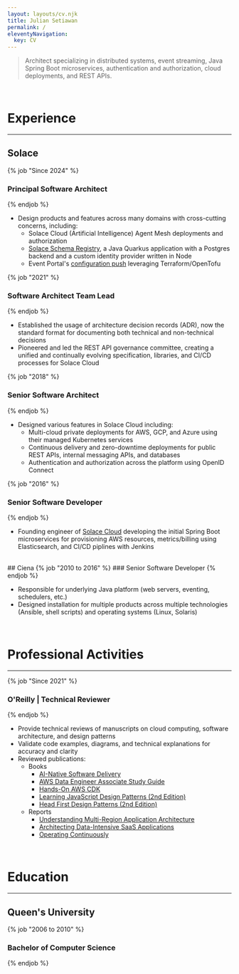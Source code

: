 ```yaml
---
layout: layouts/cv.njk
title: Julian Setiawan
permalink: /
eleventyNavigation:
  key: CV
---
```


> Architect specializing in distributed systems, event streaming, Java Spring Boot microservices, authentication and authorization, cloud deployments, and REST APIs.

<br>

# Experience
<hr>

## Solace

{% job "Since 2024" %}
### Principal Software Architect
{% endjob %}

* Design products and features across many domains with cross-cutting concerns, including:
  * Solace Cloud (Artificial Intelligence) Agent Mesh deployments and authorization
  * [Solace Schema Registry](https://solace.com/products/schema-registry/), a Java Quarkus application with a Postgres backend and a custom identity provider written in Node
  * Event Portal's [configuration push](https://docs.solace.com/Release-Notes/PubSub-Cloud-Release-Notes.htm#self-service-access-to-runtime-configuration-from-event-portal) leveraging Terraform/OpenTofu

{% job "2021" %}
### Software Architect Team Lead
{% endjob %}

* Established the usage of architecture decision records (ADR), now the standard format for documenting both technical and non-technical decisions
* Pioneered and led the REST API governance committee, creating a unified and continually evolving specification, libraries, and CI/CD processes for Solace Cloud

{% job "2018" %}
### Senior Software Architect
{% endjob %}

* Designed various features in Solace Cloud including:
  * Multi-cloud private deployments for AWS, GCP, and Azure using their managed Kubernetes services
  * Continuous delivery and zero-downtime deployments for public REST APIs, internal messaging APIs, and databases
  * Authentication and authorization across the platform using OpenID Connect

{% job "2016" %}
### Senior Software Developer
{% endjob %}

* Founding engineer of [Solace Cloud](https://solace.com/products/platform/cloud/) developing the initial Spring Boot microservices for provisioning AWS resources, metrics/billing using Elasticsearch, and CI/CD piplines with Jenkins
<br>
## Ciena
{% job "2010 to 2016" %}
### Senior Software Developer
{% endjob %}

* Responsible for underlying Java platform (web servers, eventing, schedulers, etc.)
* Designed installation for multiple products across multiple technologies (Ansible, shell scripts) and operating systems (Linux, Solaris)
<br>

# Professional Activities
<hr>

{% job "Since 2021" %}
### O'Reilly | Technical Reviewer
{% endjob %}

* Provide technical reviews of manuscripts on cloud computing, software architecture, and design patterns
* Validate code examples, diagrams, and technical explanations for accuracy and clarity
* Reviewed publications:
  * Books
    * [AI-Native Software Delivery](https://www.oreilly.com/library/view/ai-native-software-delivery/9781098171988/)
    * [AWS Data Engineer Associate Study Guide](https://www.oreilly.com/library/view/aws-certified-data/9781098170066/)
    * [Hands-On AWS CDK](https://www.oreilly.com/library/view/hands-on-aws-cdk/9781098158767/)
    * [Learning JavaScript Design Patterns (2nd Edition)](https://www.oreilly.com/library/view/learning-javascript-design/9781098139865/)
    * [Head First Design Patterns (2nd Edition)](https://www.oreilly.com/library/view/head-first-design/9781492077992/)
  * Reports
    * [Understanding Multi-Region Application Architecture](https://www.oreilly.com/library/view/understanding-multi-region-application/9781098164478/)
    * [Architecting Data-Intensive SaaS Applications](https://www.oreilly.com/library/view/architecting-data-intensive-saas/9781098102760/)
    * [Operating Continuously](https://www.oreilly.com/library/view/operating-continuously/9781098117283/)

<br>

# Education
<hr>

## Queen's University

{% job "2006 to 2010" %}
### Bachelor of Computer Science
{% endjob %}


